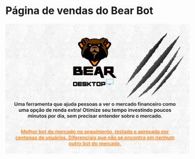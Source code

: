 # Página de vendas do Bear Bot

![home image](https://github.com/JDaniielC/BearBot-Page/blob/main/.github/page.png)
